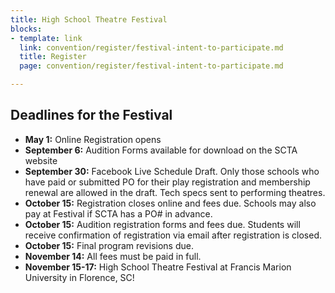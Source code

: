 ```yaml
---
title: High School Theatre Festival
blocks:
- template: link
  link: convention/register/festival-intent-to-participate.md
  title: Register
  page: convention/register/festival-intent-to-participate.md

---
```

## Deadlines for the Festival

* **May 1:** Online Registration opens
* **September 6:** Audition Forms available for download on the SCTA website
* **September 30:** Facebook Live Schedule Draft. Only those schools who have paid or submitted PO for their play registration and membership renewal are allowed in the draft. Tech specs sent to performing theatres.
* **October 15:** Registration closes online and fees due. Schools may also pay at Festival if SCTA has a PO# in advance.
* **October 15:** Audition registration forms and fees due. Students will receive confirmation of registration via email after registration is closed.
* **October 15:** Final program revisions due.
* **November 14:** All fees must be paid in full.
* **November 15-17:** High School Theatre Festival at Francis Marion University in Florence, SC!